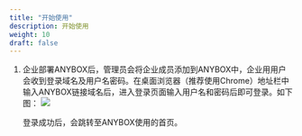 ```yaml
---
title: "开始使用"
description: 开始使用
weight: 10
draft: false
---
```




1. 企业部署ANYBOX后，管理员会将企业成员添加到ANYBOX中，企业⽤用户会收到登录域名及用户名密码。在桌面浏览器（推荐使用Chrome）地址栏中输入ANYBOX链接域名后，进入登录页面输入用户名和密码后即可登录。如下图：
    ![](https://anybox-docs.pek3b.qingstor.com/web/images/image01.jpg)  

   登录成功后，会跳转至ANYBOX使用的首页。
